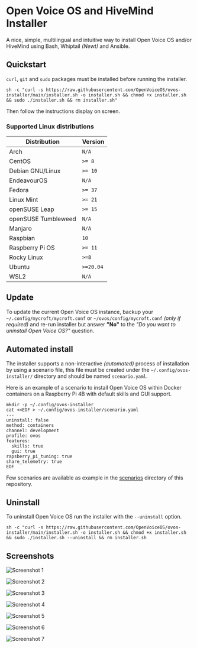 # Open Voice OS and HiveMind Installer

A nice, simple, multilingual and intuitive way to install Open Voice OS and/or HiveMind using Bash, Whiptail _(Newt)_ and Ansible.

## Quickstart

`curl`, `git` and `sudo` packages must be installed before running the installer.

```shell
sh -c "curl -s https://raw.githubusercontent.com/OpenVoiceOS/ovos-installer/main/installer.sh -o installer.sh && chmod +x installer.sh && sudo ./installer.sh && rm installer.sh"
```

Then follow the instructions display on screen.

### Supported Linux distributions

| Distribution        | Version   |
| ------------------- | --------- |
| Arch                | `N/A`     |
| CentOS              | `>= 8`    |
| Debian GNU/Linux    | `>= 10`   |
| EndeavourOS         | `N/A`     |
| Fedora              | `>= 37`   |
| Linux Mint          | `>= 21`   |
| openSUSE Leap       | `>= 15`   |
| openSUSE Tumbleweed | `N/A`     |
| Manjaro             | `N/A`     |
| Raspbian            | `10`      |
| Raspberry Pi OS     | `>= 11`   |
| Rocky Linux         | `>=8`     |
| Ubuntu              | `>=20.04` |
| WSL2                | `N/A`     |

## Update

To update the current Open Voice OS instance, backup your `~/.config/mycroft/mycroft.conf` or `~/ovos/config/mycroft.conf` _(only if required)_ and re-run installer but answer **"No"** to the _"Do you want to uninstall Open Voice OS?"_ question.

## Automated install

The installer supports a non-interactive _(automated)_ process of installation by using a scenario file, this file must be created under the `~/.config/ovos-installer/` directory and should be named `scenario.yaml`.

Here is an example of a scenario to install Open Voice OS within Docker containers on a Raspberry Pi 4B with default skills and GUI support.

```shell
mkdir -p ~/.config/ovos-installer
cat <<EOF > ~/.config/ovos-installer/scenario.yaml
---
uninstall: false
method: containers
channel: development
profile: ovos
features:
  skills: true
  gui: true
rapsberry_pi_tuning: true
share_telemetry: true
EOF
```

Few scenarios are available as example in the [scenarios](https://github.com/OpenVoiceOS/ovos-installer/tree/main/scanerios) directory of this repository.

## Uninstall

To uninstall Open Voice OS run the installer with the `--uninstall` option. 

```shell
sh -c "curl -s https://raw.githubusercontent.com/OpenVoiceOS/ovos-installer/main/installer.sh -o installer.sh && chmod +x installer.sh && sudo ./installer.sh --uninstall && rm installer.sh
```


## Screenshots

![Screenshot 1](docs/images/screenshot_1.png)

![Screenshot 2](docs/images/screenshot_3.png)

![Screenshot 3](docs/images/screenshot_4.png)

![Screenshot 4](docs/images/screenshot_5.png)

![Screenshot 5](docs/images/screenshot_6.png)

![Screenshot 6](docs/images/screenshot_7.png)

![Screenshot 7](docs/images/screenshot_8.png)
